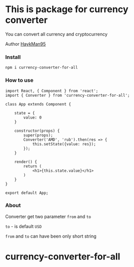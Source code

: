 # This is package for currency converter

You can convert all currency and cryptocurrency

Author [HaykMan95](https://github.com/HaykMan95)

### Install

`npm i currency-converter-for-all`


### How to use


```
import React, { Component } from 'react';
import { Converter } from 'currency-converter-for-all';

class App extends Component {

    state = {
        value: 0
    }

    constructor(props) {
        super(props);
        Converter('AMD', 'rub').then(res => {
            this.setState({value: res});
        });
    }

    render() {
        return (
            <h1>{this.state.value}</h1>
        )
    }
}

export default App;
```

### About

Converter get two parameter `from` and `to`

`to` - is default `USD`

`from` and `to` can have been only short string
# currency-converter-for-all
